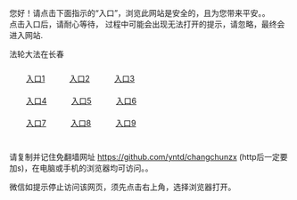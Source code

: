 您好！请点击下面指示的“入口”，浏览此网站是安全的，且为您带来平安。。 <br/>
点击入口后，请耐心等待， 过程中可能会出现无法打开的提示，请忽略，最终会进入网站. </br>

法轮大法在长春<br/>
<div style="padding:10px"><a style="margin:20px" target="_blank" href="https://dmpm6gtnpf843.cloudfront.net/2Qpsp?qvtms" id="ccLink1" rel="nofollow">入口1</a> <a target="_blank" style="margin:20px" href="https://d2zgrd95ufrw8u.cloudfront.net/2Qpsp?yssfsrrx" id="ccLink2" rel="nofollow">入口2</a> <a style="margin:20px" target="_blank" href="https://d1z5uydnfo4brd.cloudfront.net/2Qpsp?lkkkwr" id="ccLink3" rel="nofollow">入口3</a></div>

<div style="padding:10px" ><a style="margin:20px" target="_blank" href="https://dmpm6gtnpf843.cloudfront.net/2Qpsp?qvtms" id="ccLink4" rel="nofollow">入口4</a> <a style="margin:20px" href="https://d2zgrd95ufrw8u.cloudfront.net/2Qpsp?yssfsrrx" target="_blank" id="ccLink5" rel="nofollow">入口5</a> <a style="margin:20px" href="https://d1z5uydnfo4brd.cloudfront.net/2Qpsp?lkkkwr" target="_blank" id="ccLink6" rel="nofollow">入口6</a></div>

<div style="padding:10px"><a style="margin:20px" target="_blank" href="https://dmpm6gtnpf843.cloudfront.net/2Qpsp?qvtms" id="ccLink7" rel="nofollow">入口7</a> <a style="margin:20px" href="https://d2zgrd95ufrw8u.cloudfront.net/2Qpsp?yssfsrrx" target="_blank" id="ccLink8" rel="nofollow">入口8</a> <a style="margin:20px" target="_blank" href="https://d1z5uydnfo4brd.cloudfront.net/2Qpsp?lkkkwr" id="ccLink9" rel="nofollow">入口9</a></div>

<br/>



请复制并记住免翻墙网址 https://github.com/yntd/changchunzx (http后一定要加s)，在电脑或手机的浏览器均可访问。。<br/>

微信如提示停止访问该网页，须先点击右上角，选择浏览器打开。
